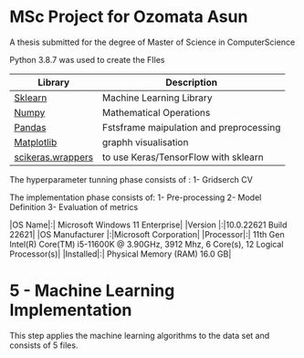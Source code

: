 # MSc Project for Ozomata Asun 
A thesis submitted for the degree of Master of Science in ComputerScience


Python 3.8.7 was used to create the FIles 

| Library | Description |
| ------ | ------ |
|[ Sklearn ](http://scikit-learn.org/stable/install.html)| Machine Learning Library|
| [ Numpy ](http://www.numpy.org/) |Mathematical Operations|
| [ Pandas  ](https://pandas.pydata.org/pandas-docs/stable/install.html)|  Fstsframe maipulation and preprocessing |
| [ Matplotlib ](https://matplotlib.org/users/installing.html) |graphh visualisation|
| [scikeras.wrappers  ]([https://matplotlib.org/users/installing.html](https://adriangb.com/scikeras/stable/)) | to use Keras/TensorFlow with sklearn|


 
The hyperparameter tunning  phase consists of :
1-	Gridserch CV

The implementation phase consists of:
1-	Pre-processing
2-	Model Definition
3-	Evaluation of metrics




|OS Name|:|	Microsoft Windows 11 Enterprise|
|Version	|:|10.0.22621 Build 22621|
|OS Manufacturer	|:|Microsoft Corporation|
|Processor|:|	11th Gen Intel(R) Core(TM) i5-11600K @ 3.90GHz, 3912 Mhz, 6 Core(s), 12 Logical Processor(s)|
|Installed|:| Physical Memory (RAM)	16.0 GB|




# 5 -  Machine Learning Implementation
This step applies the machine learning algorithms to the data set and consists of 5 files.

